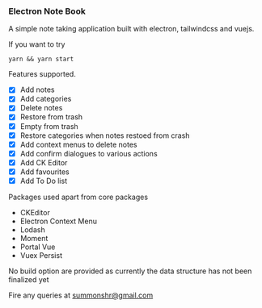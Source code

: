 ### Electron Note Book

A simple note taking application built with electron, tailwindcss and vuejs.

If you want to try

```
yarn && yarn start
```

Features supported.

- [x] Add notes
- [x] Add categories
- [x] Delete notes
- [x] Restore from trash
- [x] Empty from trash
- [x] Restore categories when notes restoed from crash
- [x] Add context menus to delete notes
- [x] Add confirm dialogues to various actions
- [x] Add CK Editor
- [x] Add favourites
- [x] Add To Do list

Packages used apart from core packages
- CKEditor
- Electron Context Menu
- Lodash
- Moment
- Portal Vue
- Vuex Persist

No build option are provided as currently the data structure has not been finalized yet

Fire any queries at summonshr@gmail.com
